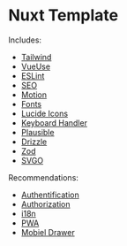 # Nuxt Template

Includes:

- [Tailwind](https://nuxt.com/modules/tailwindcss)
- [VueUse](https://nuxt.com/modules/vueuse)
- [ESLint](https://nuxt.com/modules/eslint)
- [SEO](https://nuxt.com/modules/seo)
- [Motion](https://motion.dev/docs/vue)
- [Fonts](https://nuxt.com/modules/fonts)
- [Lucide Icons](https://github.com/swisnl/nuxt-lucide-icons)
- [Keyboard Handler](https://github.com/waradu/keyboard)
- [Plausible](https://github.com/nuxt-modules/plausible)
- [Drizzle](https://hub.nuxt.com/docs/recipes/drizzle)
- [Zod](https://zod.dev)
- [SVGO](https://nuxt.com/modules/nuxt-svgo)

Recommendations:

- [Authentification](https://github.com/atinux/nuxt-auth-utils)
- [Authorization](https://github.com/barbapapazes/nuxt-authorization)
- [i18n](https://i18n.nuxtjs.org/)
- [PWA](https://github.com/vite-pwa/nuxt)
- [Mobiel Drawer](https://github.com/unovue/vaul-vue)
